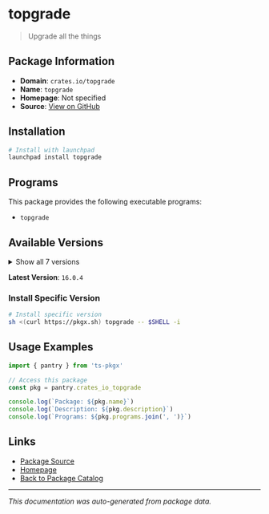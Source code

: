 # topgrade

> Upgrade all the things

## Package Information

- **Domain**: `crates.io/topgrade`
- **Name**: `topgrade`
- **Homepage**: Not specified
- **Source**: [View on GitHub](https://github.com/pkgxdev/pantry/tree/main/projects/crates.io/topgrade/package.yml)

## Installation

```bash
# Install with launchpad
launchpad install topgrade
```

## Programs

This package provides the following executable programs:

- `topgrade`

## Available Versions

<details>
<summary>Show all 7 versions</summary>

- `16.0.4`, `16.0.3`, `16.0.2`, `16.0.1`, `16.0.0`
- `15.0.0`, `14.0.1`

</details>

**Latest Version**: `16.0.4`

### Install Specific Version

```bash
# Install specific version
sh <(curl https://pkgx.sh) topgrade -- $SHELL -i
```

## Usage Examples

```typescript
import { pantry } from 'ts-pkgx'

// Access this package
const pkg = pantry.crates_io_topgrade

console.log(`Package: ${pkg.name}`)
console.log(`Description: ${pkg.description}`)
console.log(`Programs: ${pkg.programs.join(', ')}`)
```

## Links

- [Package Source](https://github.com/pkgxdev/pantry/tree/main/projects/crates.io/topgrade/package.yml)
- [Homepage](#)
- [Back to Package Catalog](../package-catalog.md)

---

*This documentation was auto-generated from package data.*
